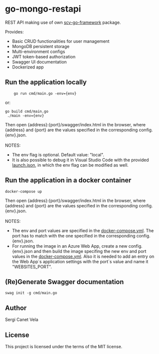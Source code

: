 # go-mongo-restapi
REST API making use of own [scv-go-framework](https://github.com/sergicanet9/scv-go-framework) package.

Provides:
- Basic CRUD functionalities for user management
- MongoDB persistent storage
- Multi-environment configs
- JWT token-based authorization
- Swagger UI documentation
- Dockerized app

## Run the application locally
```
    go run cmd/main.go -env={env}
```
or:
```
go build cmd/main.go
 ./main -env={env}
```
Then open {address}:{port}/swagger/index.html in the browser, where {address} and {port} are the values specified in the corresponding config.{env}.json.
<br />
<br />
 NOTES:
- The env flag is optional. Default value: "local".
- It is also possible to debug it in Visual Studio Code with the provided [launch.json](https://github.com/sergicanet9/go-mongo-restapi/blob/main/.vscode/launch.json), in which the env flag can be modified as well.

## Run the application in a docker container
```
docker-compose up
```
Then open {address}:{port}/swagger/index.html in the browser, where {address} and {port} are the values specified in the corresponding config.{env}.json.
<br />
<br />
NOTES:
- The env and port values are specified in the [docker-compose.yml](https://github.com/sergicanet9/go-mongo-restapi/blob/main/docker-compose.yml). The port has to match with the one specified in the corresponding config.{env}.json.
- For running the image in an Azure Web App, create a new config.{env}.json and then build the image specifing the new env and port values in the [docker-compose.yml](https://github.com/sergicanet9/go-mongo-restapi/blob/main/docker-compose.yml). Also it is needed to add an entry on the Web App´s application settings with the port´s value and name it "WEBSITES_PORT".

## (Re)Generate Swagger documentation
```
swag init -g cmd/main.go
```

## Author
Sergi Canet Vela

## License
This project is licensed under the terms of the MIT license.
